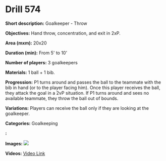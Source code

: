 # Drill 574

**Short description:**
Goalkeeper - Throw

**Objectives:**
Hand throw, concentration, and exit in 2xP.

**Area (mxm):**
20x20

**Duration (min):**
From 5' to 10'

**Number of players:**
3 goalkeepers

**Materials:**
1 ball + 1 bib.

**Progression:**
P1 turns around and passes the ball to the teammate with the bib in hand (or to the player facing him). Once this player receives the ball, they attack the goal in a 2vP situation. If P1 turns around and sees no available teammate, they throw the ball out of bounds.

**Variations:**
Players can receive the ball only if they are looking at the goalkeeper.

**Categories:**
Goalkeeping

**:**


**Images:**
![](https://www.coachingfutsal.com/\images\e112ad6227bc455b1b15911f4e1fa28d6126594877581e52f241f31295fab41424f50ddb7070fa47c5c4d0b4b35c4172992fe66f1b08348c072ccfd1a03a7ae34e70a3943092c.jpg)

**Videos:**
[Video Link](https://www.youtube.com/embed/PosI47R-LZQ)

